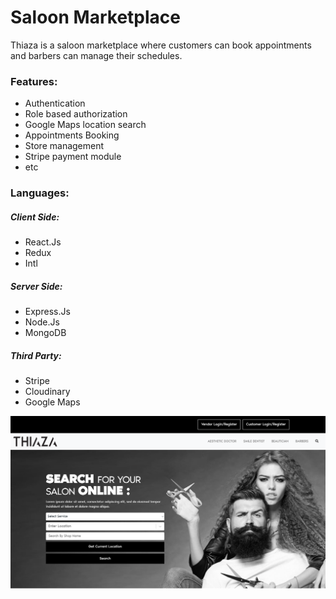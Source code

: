 # Saloon Marketplace

Thiaza is a saloon marketplace where customers can book appointments and barbers can manage their schedules.

### Features:
- Authentication
- Role based authorization
- Google Maps location search
- Appointments Booking
- Store management
- Stripe payment module
- etc

### Languages:
##### Client Side:
- React.Js
- Redux
- Intl
##### Server Side:
- Express.Js
- Node.Js
- MongoDB

##### Third Party:
- Stripe 
- Cloudinary
- Google Maps

![image](./client/src/assets/customer/img/thiaza.png)
